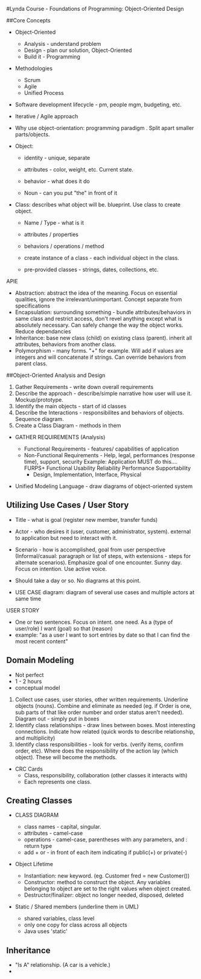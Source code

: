 #Lynda Course - Foundations of Programming: Object-Oriented Design

##Core Concepts
- Object-Oriented
  - Analysis - understand problem
  - Design - plan our solution, Object-Oriented
  - Build it - Programming

- Methodologies
  - Scrum
  - Agile
  - Unified Process
- Software development lifecycle - pm, people mgm, budgeting, etc.
- Iterative / Agile approach

- Why use object-orientation:   programming paradigm .  Split apart smaller parts/objects.
- Object:  
  - identity - unique, separate
  - attributes - color, weight, etc. Current state.
  - behavior - what does it do

  - Noun - can you put "the" in front of it

- Class: describes what object will be. blueprint.  Use class to create object.
  - Name / Type - what is it
  - attributes / properties
  - behaviors / operations / method

  - create instance of a class - each individual object in the class.
  - pre-provided classes - strings, dates, collections, etc.

APIE
- Abstraction: abstract the idea of the meaning.  Focus on essential qualities, ignore the irrelevant/unimportant. Concept separate from specifications
- Encapsulation: surrounding something - bundle attributes/behaviors in same class and restrict access, don't revel anything except what is absolutely necessary.  Can safely change the way the object works. Reduce dependancies
- Inheritance: base new class (child) on existing class (parent).  inherit all attributes, behaviors from another class.
- Polymorphism - many forms.  "+" for example.  Will add if values are integers and will concatenate if strings.  Can override behaviors from parent class.

##Object-Oriented Analysis and Design
1. Gather Requirements - write down overall requirements
2. Describe the approach - describe/simple narrative how user will use it.  Mockup/prototype.
3. Identify the main objects - start of id classes
4. Describe the Interactions - responsibilites and behaviors of objects.  Sequence diagram.
5. Create a Class Diagram - methods in them

- GATHER REQUIREMENTS (Analysis)
  - Functional Requirements - features/ capabilities of application
  - Non-Functional Requirements - Help, legal, performances (response time), support, security
Example: Application MUST do this....
FURPS+
    Functional
    Usability
    Reliability
    Performance
    Supportability
    + Design, Implementation, Interface, Physical

- Unified Modeling Language - draw diagrams of object-oriented system

## Utilizing Use Cases / User Story
- Title - what is goal (register new member, transfer funds)
- Actor - who desires it (user, customer, administrator, system). external to application but need to interact with it.
- Scenario - how is accomplished, goal from user perspective (Informal/casual: paragraph or list of steps, with extensions - steps for alternate scenarios).  Emphasize goal of one encounter. Sunny day. Focus on intention. Use active voice.

- Should take a day or so.  No diagrams at this point.

- USE CASE diagram:  diagram of several use cases and multiple actors at same time

USER STORY
  - One or two sentences. Focus on intent.  one need.
  As a (type of user/role)
  I want (goal)
  so that (reason)
  - example:  "as a user I want to sort entries by date so that I can find the most recent content"

## Domain Modeling
- Not perfect
- 1 - 2 hours
- conceptual model

1. Collect use cases, user stories, other written requirements.  Underline objects (nouns).  Combine and eliminate as needed (eg. if Order is one, sub parts of that like order number and order status aren't needed).  Diagram out - simply put in boxes
2. Identify class relationships - draw lines between boxes. Most interesting connections.  Indicate how related (quick words to describe relationship, and multiplicity)
3. Identify class responsibilities - look for verbs.  (verify items, confirm order, etc).  Where does the responsibility of the action lay (which object). These will become the methods.

- CRC Cards
  - Class, responsibility, collaboration (other classes it interacts with)
  - Each represents one class.

## Creating Classes
- CLASS DIAGRAM
  - class names - capital, singular.  
  - attributes - camel-case
  - operations - camel-case, parentheses with any parameters, and : return type
  - add + or - in front of each item indicating if public(+) or private(-)

- Object Lifetime
  - Instantiation:  new keyword.  (eg.  Customer fred = new Customer())
  - Constructor:  method to construct the object. Any variables belonging to object are set to the right values when object created.
  - Destructor/finalizer:  object no longer needed, disposed, deleted

- Static / Shared members  (underline them in UML)
  - shared variables, class level
  - only one copy for class across all objects
  - Java uses 'static'

## Inheritance
- "Is A" relationship. (A car is a vehicle.)
- 
